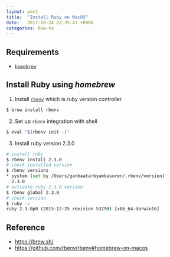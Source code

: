 ```yaml
---
layout: post
title:  "Install Ruby on MacOS"
date:   2017-10-24 22:35:47 +0900
categories: how-to
---
```


## Requirements

- [`homebrew`](https://brew.sh/)


## Install Ruby using *homebrew*

1. Install [`rbenv`](https://github.com/rbenv/rbenv) which is ruby version controller
```sh
$ brew install rbenv
```

2. Set up `rbenv` integration with shell
```sh
$ eval "$(rbenv init -)"
```

3. Install ruby version 2.3.0
```sh
# install ruby
$ rbenv install 2.3.0
# check installed version
$ rbenv versions
* system (set by /Users/ganbaatarbyambasuren/.rbenv/version)
  2.3.0
# activate ruby 2.3.0 version
$ rbenv global 2.3.0
# check version
$ ruby -v
ruby 2.3.0p0 (2015-12-25 revision 53290) [x86_64-darwin16]
```

## Reference
- https://brew.sh/
- https://github.com/rbenv/rbenv#homebrew-on-macos
